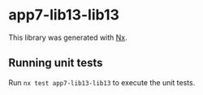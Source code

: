 # app7-lib13-lib13

This library was generated with [Nx](https://nx.dev).

## Running unit tests

Run `nx test app7-lib13-lib13` to execute the unit tests.
